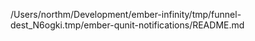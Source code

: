 /Users/northm/Development/ember-infinity/tmp/funnel-dest_N6ogki.tmp/ember-qunit-notifications/README.md